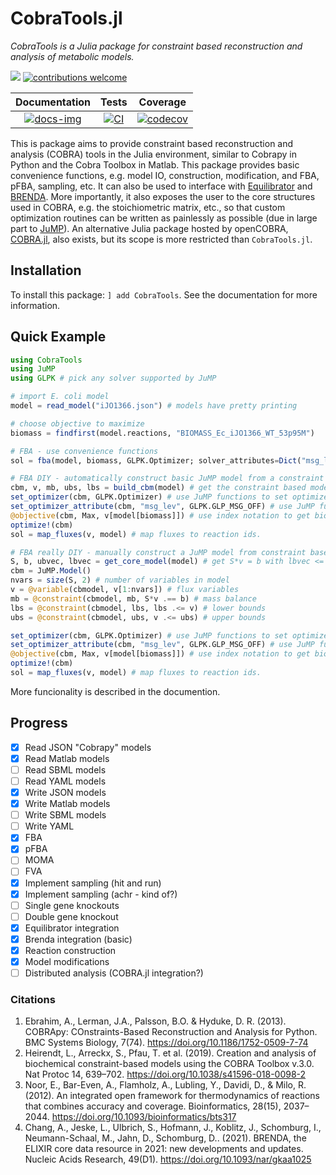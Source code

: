 # CobraTools.jl
*CobraTools is a Julia package for constraint based reconstruction and analysis of metabolic models.*

[docs-img]:https://img.shields.io/badge/docs-latest-blue.svg
[docs-url]: https://stelmo.github.io/CobraTools.jl/dev
 
[ci-img]: https://github.com/stelmo/CobraTools.jl/actions/workflows/ci.yml/badge.svg?branch=master&event=push
[ci-url]: https://github.com/stelmo/CobraTools.jl/actions/workflows/ci.yml

[cov-img]: https://codecov.io/gh/stelmo/CobraTools.jl/branch/master/graph/badge.svg?token=3AE3ZDCJJG
[cov-url]: https://codecov.io/gh/stelmo/CobraTools.jl

[contrib]: https://img.shields.io/badge/contributions-welcome-brightgreen.svg?style=flat

[license-img]: http://img.shields.io/badge/license-MIT-brightgreen.svg?style=flat
[license-url]: LICENSE.md

[![][license-img]][license-url] [![contributions welcome][contrib]](https://github.com/stelmo/CobraTools.jl/issues)

| **Documentation** | **Tests** | **Coverage** |
|:--------------:|:-------:|:---------:|
| [![docs-img]][docs-url] | [![CI][ci-img]][ci-url] | [![codecov][cov-img]][cov-url] |

This is package aims to provide constraint based reconstruction and analysis (COBRA) tools in the Julia environment, similar to Cobrapy in Python and the Cobra Toolbox in Matlab.
This package provides basic convenience functions, e.g. model IO, construction, modification, and FBA, pFBA, sampling, etc. It can also be used to interface with [Equilibrator](http://equilibrator.weizmann.ac.il/) and [BRENDA](https://www.brenda-enzymes.org/).
More importantly, it also exposes the user to the core structures used in COBRA, e.g. the stoichiometric matrix, etc., so that custom optimization routines can be written as painlessly as possible (due in large part to [JuMP](https://jump.dev/)). An alternative Julia package hosted by openCOBRA, [COBRA.jl](https://github.com/opencobra/COBRA.jl), also exists, but its scope is more restricted than `CobraTools.jl`.


## Installation

To install this package: `] add CobraTools`. See the documentation for more information.

## Quick Example

```julia
using CobraTools
using JuMP
using GLPK # pick any solver supported by JuMP

# import E. coli model
model = read_model("iJO1366.json") # models have pretty printing

# choose objective to maximize
biomass = findfirst(model.reactions, "BIOMASS_Ec_iJO1366_WT_53p95M")

# FBA - use convenience functions
sol = fba(model, biomass, GLPK.Optimizer; solver_attributes=Dict("msg_lev" => GLPK.GLP_MSG_OFF)) # classic flux balance analysis

# FBA DIY - automatically construct basic JuMP model from a constraint based model
cbm, v, mb, ubs, lbs = build_cbm(model) # get the constraint based model (cbm) in JuMP format: S*v=b (mb: mass balance constraints) with lbs <= v <= ubs.
set_optimizer(cbm, GLPK.Optimizer) # use JuMP functions to set optimizer
set_optimizer_attribute(cbm, "msg_lev", GLPK.GLP_MSG_OFF) # use JuMP functions to set optimizer attributes
@objective(cbm, Max, v[model[biomass]]) # use index notation to get biomass equation index
optimize!(cbm)    
sol = map_fluxes(v, model) # map fluxes to reaction ids. 

# FBA really DIY - manually construct a JuMP model from constraint based model
S, b, ubvec, lbvec = get_core_model(model) # get S*v = b with lbvec <= v <= ubvec from model
cbm = JuMP.Model()
nvars = size(S, 2) # number of variables in model
v = @variable(cbmodel, v[1:nvars]) # flux variables
mb = @constraint(cbmodel, mb, S*v .== b) # mass balance
lbs = @constraint(cbmodel, lbs, lbs .<= v) # lower bounds
ubs = @constraint(cbmodel, ubs, v .<= ubs) # upper bounds

set_optimizer(cbm, GLPK.Optimizer) # use JuMP functions to set optimizer
set_optimizer_attribute(cbm, "msg_lev", GLPK.GLP_MSG_OFF) # use JuMP functions to set optimizer attributes
@objective(cbm, Max, v[model[biomass]]) # use index notation to get biomass equation index
optimize!(cbm)    
sol = map_fluxes(v, model) # map fluxes to reaction ids. 
```
More funcionality is described in the documention.

## Progress

- [x] Read JSON "Cobrapy" models
- [x] Read Matlab models
- [ ] Read SBML models
- [ ] Read YAML models
- [x] Write JSON models
- [x] Write Matlab models
- [ ] Write SBML models
- [ ] Write YAML
- [x] FBA
- [X] pFBA
- [ ] MOMA
- [ ] FVA
- [x] Implement sampling (hit and run)
- [x] Implement sampling (achr - kind of?)
- [ ] Single gene knockouts
- [ ] Double gene knockout
- [x] Equilibrator integration
- [x] Brenda integration (basic)
- [x] Reaction construction
- [x] Model modifications
- [ ] Distributed analysis (COBRA.jl integration?)

### Citations
1) Ebrahim, A., Lerman, J.A., Palsson, B.O. & Hyduke, D. R. (2013). COBRApy: COnstraints-Based Reconstruction and Analysis for Python. BMC Systems Biology, 7(74). https://doi.org/10.1186/1752-0509-7-74
2) Heirendt, L., Arreckx, S., Pfau, T. et al. (2019). Creation and analysis of biochemical constraint-based models using the COBRA Toolbox v.3.0. Nat Protoc 14, 639–702. https://doi.org/10.1038/s41596-018-0098-2
3) Noor, E., Bar-Even, A., Flamholz, A., Lubling, Y., Davidi, D., & Milo, R. (2012). An integrated open framework for thermodynamics of reactions that combines accuracy and coverage. Bioinformatics, 28(15), 2037–2044. https://doi.org/10.1093/bioinformatics/bts317
4) Chang, A., Jeske, L., Ulbrich, S., Hofmann, J., Koblitz, J., Schomburg, I., Neumann-Schaal, M., Jahn, D., Schomburg, D.. (2021). BRENDA, the ELIXIR core data resource in 2021: new developments and updates. Nucleic Acids Research, 49(D1). https://doi.org/10.1093/nar/gkaa1025
